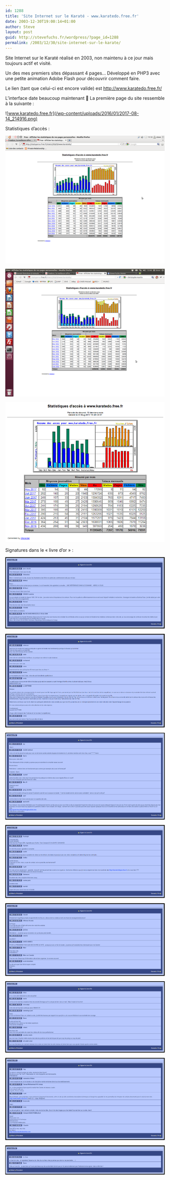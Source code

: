 ```yaml
---
id: 1288
title: 'Site Internet sur le Karaté - www.karatedo.free.fr'
date: 2003-12-30T19:00:14+01:00
author: Steve
layout: post
guid: http://stevefuchs.fr/wordpress/?page_id=1288
permalink: /2003/12/30/site-internet-sur-le-karate/
---
```

Site Internet sur le Karaté réalisé en 2003, non maintenu à ce jour mais toujours actif et visité.

Un des mes premiers sites dépassant 4 pages&#8230; Développé en PHP3 avec une petite animation Adobe Flash pour découvrir comment faire.

Le lien (tant que celui-ci est encore valide) est <a class="external free" href="http://www.karatedo.free.fr/" rel="nofollow">http://www.karatedo.free.fr/</a>

L&rsquo;interface date beaucoup maintenant 🙂 La première page du site ressemble à la suivante :

![www.karatedo.free.fr](/wp-content/uploads/2016/01/2017-08-14_214916.png)

Statistiques d&rsquo;accès :

![2011-06-25](/wp-content/uploads/2016/01/2011-06-25.png)

![2012-06-03](/wp-content/uploads/2016/01/2012-06-03.png)

![2017-08-14](/wp-content/uploads/2016/01/2017-08-14_221802.png)

Signatures dans le « livre d&rsquo;or » :

![2011-06-25](/wp-content/uploads/2016/01/2017-08-14_220848.png)

![2011-06-25](/wp-content/uploads/2016/01/2017-08-14_220858.png)

![2011-06-25](/wp-content/uploads/2016/01/2017-08-14_220909.png)

![2011-06-25](/wp-content/uploads/2016/01/2017-08-14_220933.png)

![2011-06-25](/wp-content/uploads/2016/01/2017-08-14_220946.png)

![2011-06-25](/wp-content/uploads/2016/01/2017-08-14_220955.png)

![2011-06-25](/wp-content/uploads/2016/01/2017-08-14_221004.png)

![2011-06-25](/wp-content/uploads/2016/01/2017-08-14_221013.png)